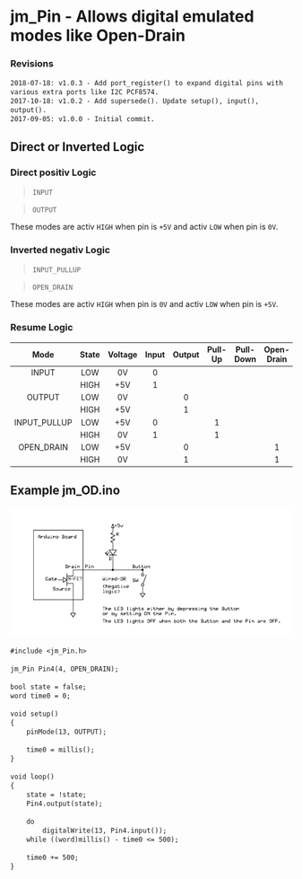 
# jm_Pin - Allows digital emulated modes like Open-Drain

### Revisions

```
2018-07-18: v1.0.3 - Add port_register() to expand digital pins with various extra ports like I2C PCF8574.
2017-10-18: v1.0.2 - Add supersede(). Update setup(), input(), output().
2017-09-05: v1.0.0 - Initial commit.
```

## Direct or Inverted Logic

### Direct positiv Logic

> `INPUT`

> `OUTPUT`

These modes are activ `HIGH` when pin is `+5V` and activ `LOW` when pin is `0V`.

### Inverted negativ Logic

> `INPUT_PULLUP`

> `OPEN_DRAIN`

These modes are activ `HIGH` when pin is `0V` and activ `LOW` when pin is `+5V`.

### Resume Logic

|Mode|State|Voltage|Input|Output|Pull-Up|Pull-Down|Open-Drain|N-FET|P-FET|Inv|Dir|
|:---:|:---:|:---:|:---:|:---:|:---:|:---:|:---:|:---:|:---:|:---:|:---:|
|INPUT|LOW|0V|0| | | | | | |0|0|
| |HIGH|+5V|1| | | | | | |0|0|
|OUTPUT|LOW|0V| |0| | | | | |0|1|
| |HIGH|+5V| |1| | | | | |0|1|
|INPUT_PULLUP|LOW|+5V|0| |1| | | | |1|0|
| |HIGH|0V|1| |1| | | | |1|0|
|OPEN_DRAIN|LOW|+5V| |0| | |1|1| |1|1|
| |HIGH|0V| |1| | |1|1| |1|1|

## Example jm_OD.ino

![Open-Drain inverted negativ Logic Example](extras/jm_OD.png)

	#include <jm_Pin.h>
	
	jm_Pin Pin4(4, OPEN_DRAIN);
	
	bool state = false;
	word time0 = 0;
	
	void setup()
	{
		pinMode(13, OUTPUT);
	
		time0 = millis();
	}
	
	void loop()
	{
		state = !state;
		Pin4.output(state);
	
		do
			digitalWrite(13, Pin4.input());
		while ((word)millis() - time0 <= 500);
	
		time0 += 500;
	}

